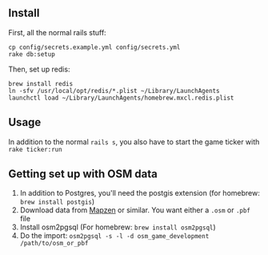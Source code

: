 ## Install

First, all the normal rails stuff:
````
cp config/secrets.example.yml config/secrets.yml
rake db:setup
````

Then, set up redis:
````
brew install redis
ln -sfv /usr/local/opt/redis/*.plist ~/Library/LaunchAgents
launchctl load ~/Library/LaunchAgents/homebrew.mxcl.redis.plist
````

## Usage

In addition to the normal `rails s`, you also have to start the game ticker with `rake ticker:run`


## Getting set up with OSM data

1. In addition to Postgres, you'll need the postgis extension (for homebrew: `brew install postgis`)
1. Download data from [Mapzen](https://mapzen.com/data/metro-extracts/) or similar. You want either a `.osm` or `.pbf` file
1. Install osm2pgsql (For homebrew: `brew install osm2pgsql`)
1. Do the import: `osm2pgsql -s -l -d osm_game_development /path/to/osm_or_pbf`
